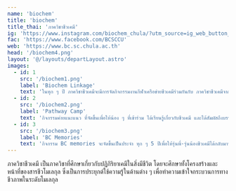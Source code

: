 ```yaml
---
name: 'biochem'
title: 'biochem'
title_thai: 'ภาควิชาชีวเคมี'
ig: 'https://www.instagram.com/biochem_chula/?utm_source=ig_web_button_share_sheet'
fac: 'https://www.facebook.com/BCSCCU'
web: 'https://www.bc.sc.chula.ac.th'
head: '/biochem4.png'
layout: '@/layouts/departLayout.astro'
images:
  - id: 1
    src: '/biochem1.png'
    label: 'Biochem Linkage'
    text: 'ในทุก ๆ ปี ภาควิชาชีวเคมีจะมีการจัดกิจกรรมงานกีฬาเครือข่ายชีวเคมีร่วมกันกับ ภาควิชาชีวเคมีจากมหาวิทยาลัยอื่น ๆ '
  - id: 2
    src: '/biochem2.png'
    label: 'Pathway Camp'
    text: 'กิจกรรมค่ายแนะแนว ที่จัดขึ้นเพื่อให้น้อง ๆ ที่เข้าร่วม ได้เรียนรู้เกี่ยวกับชีวเคมี และได้สัมผัสถึงบรรยากาศในภาควิชามากยิ่งขึ้น'
  - id: 3
    src: '/biochem3.png'
    label: 'BC Memories'
    text: 'กิจกรรม BC memories จะจัดขึ้นเป็นประจำ ทุก ๆ 5 ปีเพื่อให้รุ่นพี่-รุ่นน้องชีวเคมีได้กลับมาพบกัน '
---
```

ภาควิชาชีวเคมี เป็นภาควิชาที่ศึกษาเกี่ยวกับปฏิกิริยาเคมีในสิ่งมีชีวิต โดยจะศึกษาทั้งโครงสร้างและหน้าที่ของสารชีวโมเลกุล ซึ่งเป็นการประยุกต์ใช้ความรู้ในด้านต่าง ๆ เพื่อทำความเข้าใจกระบวนการทางชีวภาพในระดับโมเลกุล
